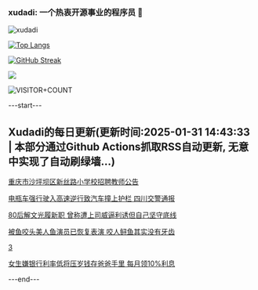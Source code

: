 ### xudadi: 一个热衷开源事业的程序员 👋

![xudadi](https://github-readme-stats-git-masterorgs-github-readme-stats-team.vercel.app/api?username=xudadi)

[![Top Langs](https://github-readme-stats.vercel.app/api/top-langs/?username=xudadi)](https://github.com/anuraghazra/github-readme-stats)

[![GitHub Streak](https://streak-stats.demolab.com?user=xudadi&locale=zh_Hans)](https://git.io/streak-stats)

![](https://raw.githubusercontent.com/xudadi/xudadi/main/assets/github-contribution-grid-snake.svg)

![VISITOR+COUNT](https://komarev.com/ghpvc/?username=xudadi&label=VISITOR+COUNT)


---start---

## Xudadi的每日更新(更新时间:2025-01-31 14:43:33 | 本部分通过Github Actions抓取RSS自动更新, 无意中实现了自动刷绿墙...)

[重庆市沙坪坝区新丝路小学校招聘教师公告](https://www.gongkaoleida.com/article/2277560)

[电瓶车强行驶入高速逆行致汽车撞上护栏 四川交警通报](https://m.163.com/news/article/JN81U6MP0001899O.html)

[80后解文光履新职 曾称遭上司威逼利诱但自己坚守底线](https://m.163.com/news/article/JN68D3A80530JPVV.html)

[被鱼咬头美人鱼演员已恢复表演 咬人鲟鱼其实没有牙齿](https://m.163.com/news/article/JN7LSCH30512DU6N.html)

[3](https://m.163.com/touch/news/sub/domestic)

[女生嫌银行利率低将压岁钱存爸爸手里 每月领10%利息](https://m.163.com/news/article/JN60DFOA051492LM.html)

---end---
